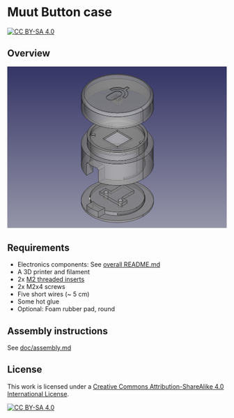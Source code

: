 # Muut Button case
[![CC BY-SA 4.0][cc-by-sa-shield]][cc-by-sa]

## Overview

![case image](../images/case.png)

## Requirements

* Electronics components: See [overall README.md](../README.md)
* A 3D printer and filament
* 2x [M2 threaded inserts](https://turmberg3d.de/products/gewindeeinsatze-fur-kunststoffteile?variant=39376894001347)
* 2x M2x4 screws
* Five short wires (~ 5 cm)
* Some hot glue
* Optional: Foam rubber pad, round

## Assembly instructions

See [doc/assembly.md](doc/assembly.md)

## License

This work is licensed under a
[Creative Commons Attribution-ShareAlike 4.0 International License][cc-by-sa].

[![CC BY-SA 4.0][cc-by-sa-image]][cc-by-sa]

[cc-by-sa]: http://creativecommons.org/licenses/by-sa/4.0/
[cc-by-sa-image]: https://licensebuttons.net/l/by-sa/4.0/88x31.png
[cc-by-sa-shield]: https://img.shields.io/badge/License-CC%20BY--SA%204.0-lightgrey.svg
